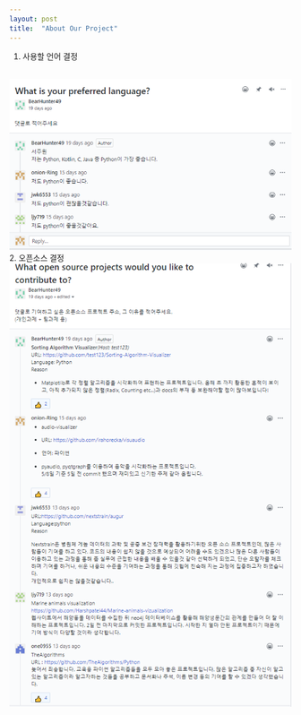 ```yaml
---
layout: post
title:  "About Our Project"
---
```

1. 사용할 언어 결정
<br>
<img src="/assets/SmartSelectImage_2020-05-23-04-53-39.png"/>
<br>
2. 오픈소스 결정
<br>
<img src="assets/SmartSelectImage_2020-05-23-04-53-59.png"/>
<br>
